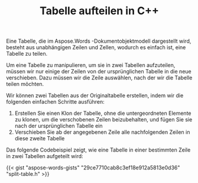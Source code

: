 ﻿---
title: Tabelle aufteilen in C++
second_title: Aspose.Words für C++
articleTitle: Geteilte Tabelle
linktitle: Geteilte Tabelle
description: "Tabelle in C++ aufteilen. So teilen Sie eine Tabelle in zwei separate Tabellen C++ auf."
type: docs
weight: 100
url: /de/cpp/split-table/
---

Eine Tabelle, die im Aspose.Words -Dokumentobjektmodell dargestellt wird, besteht aus unabhängigen Zeilen und Zellen, wodurch es einfach ist, eine Tabelle zu teilen.

Um eine Tabelle zu manipulieren, um sie in zwei Tabellen aufzuteilen, müssen wir nur einige der Zeilen von der ursprünglichen Tabelle in die neue verschieben. Dazu müssen wir die Zeile auswählen, nach der wir die Tabelle teilen möchten.

Wir können zwei Tabellen aus der Originaltabelle erstellen, indem wir die folgenden einfachen Schritte ausführen:

1. Erstellen Sie einen Klon der Tabelle, ohne die untergeordneten Elemente zu klonen, um die verschobenen Zeilen beizubehalten, und fügen Sie sie nach der ursprünglichen Tabelle ein
2. Verschieben Sie ab der angegebenen Zeile alle nachfolgenden Zeilen in diese zweite Tabelle

Das folgende Codebeispiel zeigt, wie eine Tabelle in einer bestimmten Zeile in zwei Tabellen aufgeteilt wird:

{{< gist "aspose-words-gists" "29ce7710cab8c3ef18e912a5813e0d36" "split-table.h" >}}
